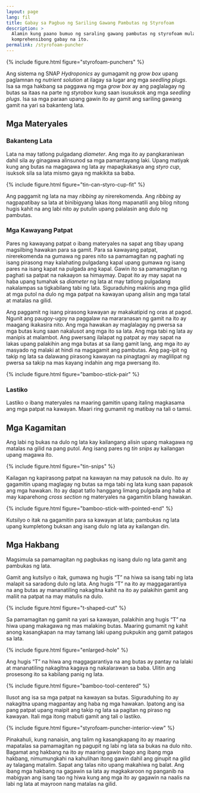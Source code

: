 ```yaml
---
layout: page
lang: fil
title: Gabay sa Pagbuo ng Sariling Gawang Pambutas ng Styrofoam 
description: >
  Alamin kung paano bumuo ng saraling gawang pambutas ng styrofoam mula sa
  komprehensibong gabay na ito.
permalink: /styrofoam-puncher
---
```


{% include figure.html figure="styrofoam-punchers" %}

Ang sistema ng SNAP <i lang="en">Hydroponics</i> ay gumagamit ng
<i lang="en">grow box</i> upang paglamnan ng <i lang="en">nutrient solution</i>
at ilagay sa lugar ang mga <i lang="en">seedling plugs</i>. Isa sa mga hakbang
sa paggawa ng mga <i lang="en">grow box</i> ay ang paglalagay ng butas sa itaas
na parte ng <i lang="en">styrobox</i> kung saan isusuksok ang mga <i lang="en">
seedling plugs</i>. Isa sa mga paraan upang gawin ito ay gamit ang sariling
gawang gamit na yari sa bakanteng lata.

## Mga Materyales

### Bakanteng Lata

Lata na may tatlong pulgadang <i lang="en">diameter</i>. Ang mga ito ay pangkaraniwan
dahil sila ay ginagawa alinsunod sa mga pamantayang laki. Upang matiyak kung ang
butas na magagawa ng lata ay mapagkakasya ang <i lang="en">styro cup</i>, isuksok
sila sa lata mismo gaya ng makikita sa baba.

{% include figure.html figure="tin-can-styro-cup-fit" %}

Ang paggamit ng lata na may <i lang="en">ribbing</i> ay nirerekomenda. Ang
<i lang="en">ribbing</i> ay nagpapatibay sa lata at binibigyang lakas itong
mapanatili ang bilog nitong hugis kahit na ang labi nito ay putulin upang palalasin
ang dulo ng pambutas.

### Mga Kawayang Patpat

Pares ng kawayang patpat o ibang materyales na sapat ang tibay upang magsilbing
hawakan para sa gamit. Para sa kawayang patpat, nirerekomenda na gumawa ng 
pares nito sa pamamagitan ng paghati ng isang pirasong may kalahating pulgadang
kapal upang gumawa ng isang pares na isang kapat na pulgada ang kapal. Gawin
ito sa pamamagitan ng paghati sa patpat na nakaayon sa himaymay. Dapat ito ay
may sapat na haba upang tumahak sa <i lang="en">diameter</i> ng lata at may
tatlong pulgadang nakalampas sa tigkabilang tabi ng lata. Siguraduhing makinis
ang mga gilid at mga putol na dulo ng mga patpat na kawayan upang alisin ang 
mga tatal at matalas na gilid.

Ang paggamit ng isang pirasong kawayan ay makakatipid ng oras at pagod. Ngunit
ang paugoy-ugoy na paggalaw na mararanasan ng gamit na ito ay maagang ikakasira
nito. Ang mga hawakan ay maglalagay ng pwersa sa mga butas kung saan nakalusot
ang mga ito sa lata. Ang mga tabi ng lata ay manipis at malambot. Ang pwersang
ilalapat ng patpat ay may sapat na lakas upang palakihin ang mga butas at sa ilang
gamit lang, ang mga ito ay masyado ng malaki at hindi na magagamit ang pambutas.
Ang pag-ipit ng takip ng lata sa dalawang pirasong kawayan na pinagtagni ay
maglilipat ng pwersa sa takip na mas kayang indahin ang mga pwersang ito.

{% include figure.html figure="bamboo-stick-pair" %}

### Lastiko

Lastiko o ibang materyales na maaring gamitin upang italing magkasama ang mga
patpat na kawayan. Maari ring gumamit ng matibay na tali o tamsi.

## Mga Kagamitan

Ang labi ng bukas na dulo ng lata kay kailangang alisin upang makagawa ng matalas
na gilid na pang putol. Ang isang pares ng <i lang="en">tin snips</i> ay kailangan
upang magawa ito.

{% include figure.html figure="tin-snips" %}

Kailagan ng kapirasong patpat na kawayan na may patusok na dulo. Ito ay gagamitin
upang maglagay ng butas sa mga tabi ng lata kung saan papasok ang mga hawakan.
Ito ay dapat tatlo hanggang limang pulgada ang haba at may kaparehong <i lang="en">
cross section</i> ng materyales na gagamitin bilang hawakan.


{% include figure.html figure="bamboo-stick-with-pointed-end" %}

Kutsilyo o itak na gagamitin para sa kawayan at lata; pambukas ng lata upang 
kumpletong buksan ang isang dulo ng lata ay kailangan din.

## Mga Hakbang

Magsimula sa pamamagitan ng pagbukas ng isang dulo ng lata gamit ang pambukas ng
lata.

Gamit ang kutsilyo o itak, gumawa ng hugis “T” na hiwa sa isang tabi ng lata
malapit sa saradong dulo ng lata. Ang hugis “T” na ito ay maggagarantiya na ang
butas ay mananatiling nakagitna kahit na ito ay palakihin gamit ang maliit na
patpat na may matulis na dulo.

{% include figure.html figure="t-shaped-cut" %}

Sa pamamagitan ng gamit na yari sa kawayan, palakihin ang hugis “T”  na hiwa upang
makagawa ng mas malaking butas. Maaring gumamit ng kahit anong kasangkapan na may
tamang laki upang pukpukin ang gamit patagos sa lata.


{% include figure.html figure="enlarged-hole" %}

Ang hugis “T” na hiwa ang maggagarantiya na ang butas ay pantay na lalaki at
mananatiling nakagitna kagaya ng nakalarawan sa baba. Ulitin ang prosesong ito
sa kabilang panig ng lata.

{% include figure.html figure="bamboo-tool-centered" %}

Ilusot ang isa sa mga patpat na kawayan sa butas. Siguraduhing ito ay nakagitna
upang magpantay ang haba ng mga hawakan. Ipatong ang isa pang patpat upang maipit
ang takip ng lata sa pagitan ng piraso ng kawayan. Itali mga itong mabuti gamit
ang tali o lastiko.

{% include figure.html figure="styrofoam-puncher-interior-view" %}

Pinakahuli, kung nanaisin, ang talim ng kasangkapang ito ay maaring mapatalas sa
pamamagitan ng pagupit ng labi ng lata sa bukas na dulo nito. Bagamat ang hakbang
na ito ay maaring gawin bago ang ibang mga hakbang, nimumungkahi na kahulihan
itong gawin dahil ang ginupit na gilid ay talagang matalim. Sapat ang talas nito
upang makahiwa ng balat. Ang ibang mga hakbang na gagawin sa lata ay magkakaroon
ng panganib na mabigyan ang isang tao ng hiwa kung ang mga ito ay gagawin na
naalis na labi ng lata at mayroon nang matalas na gilid.
